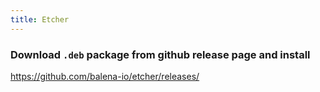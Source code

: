 ```yaml
---
title: Etcher
---
```


### Download `.deb` package from github release page and install

https://github.com/balena-io/etcher/releases/


